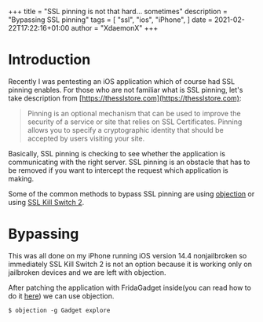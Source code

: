 +++
title = "SSL pinning is not that hard... sometimes"
description = "Bypassing SSL pinning"
tags = [
	"ssl",
	"ios",
	"iPhone",
]
date = 2021-02-22T17:22:16+01:00
author = "XdaemonX"
+++

# Introduction
Recently I was pentesting an iOS application which of course had SSL pinning enables. For those who are not familiar what is SSL pinning, let's take description from [https://thesslstore.com](https://thesslstore.com):

> Pinning is an optional mechanism that can be used to improve the security of a service or site that relies on SSL Certificates. Pinning allows you to specify a cryptographic identity that should be accepted by users visiting your site.

Basically, SSL pinning is checking to see whether the application is communicating with the right server. SSL pinning is an obstacle that has to be removed if you want to intercept the request which application is making.

Some of the common methods to bypass SSL pinning are using [objection](https://github.com/sensepost/objection) or using [SSL Kill Switch 2](https://github.com/nabla-c0d3/ssl-kill-switch2).

# Bypassing
This was all done on my iPhone running iOS version 14.4 nonjailbroken so immediately SSL Kill Switch 2 is not an option because it is working only on jailbroken devices and we are left with objection.

After patching the application with FridaGadget inside(you can read how to do it [here](/frida_patching/)) we can use objection.

```
$ objection -g Gadget explore

```
